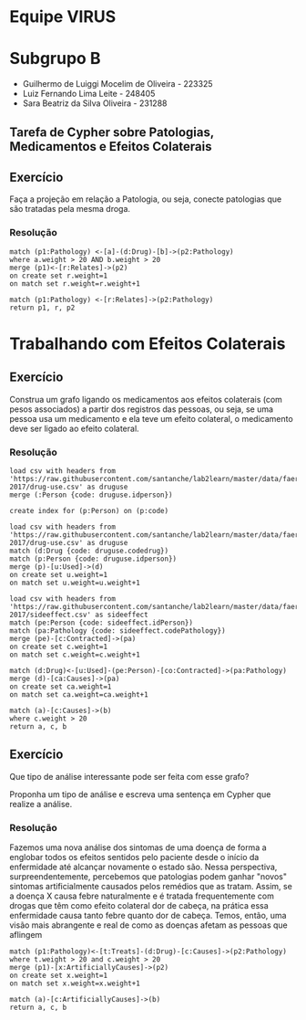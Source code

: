 # Equipe VIRUS

# Subgrupo B
* Guilhermo de Luiggi Mocelim de Oliveira - 223325
* Luiz Fernando Lima Leite - 248405
* Sara Beatriz da Silva Oliveira - 231288

## Tarefa de Cypher sobre Patologias, Medicamentos e Efeitos Colaterais

## Exercício

Faça a projeção em relação a Patologia, ou seja, conecte patologias que são tratadas pela mesma droga.

### Resolução
~~~cypher
match (p1:Pathology) <-[a]-(d:Drug)-[b]->(p2:Pathology)
where a.weight > 20 AND b.weight > 20
merge (p1)<-[r:Relates]->(p2)
on create set r.weight=1
on match set r.weight=r.weight+1

match (p1:Pathology) <-[r:Relates]->(p2:Pathology)
return p1, r, p2
~~~

# Trabalhando com Efeitos Colaterais

## Exercício

Construa um grafo ligando os medicamentos aos efeitos colaterais (com pesos associados) a partir dos registros das pessoas, ou seja, se uma pessoa usa um medicamento e ela teve um efeito colateral, o medicamento deve ser ligado ao efeito colateral.

### Resolução
~~~cypher
load csv with headers from 'https://raw.githubusercontent.com/santanche/lab2learn/master/data/faers-2017/drug-use.csv' as druguse
merge (:Person {code: druguse.idperson})

create index for (p:Person) on (p:code)

load csv with headers from 'https://raw.githubusercontent.com/santanche/lab2learn/master/data/faers-2017/drug-use.csv' as druguse
match (d:Drug {code: druguse.codedrug})
match (p:Person {code: druguse.idperson})
merge (p)-[u:Used]->(d)
on create set u.weight=1
on match set u.weight=u.weight+1

load csv with headers from 'https://raw.githubusercontent.com/santanche/lab2learn/master/data/faers-2017/sideeffect.csv' as sideeffect
match (pe:Person {code: sideeffect.idPerson})
match (pa:Pathology {code: sideeffect.codePathology})
merge (pe)-[c:Contracted]->(pa)
on create set c.weight=1
on match set c.weight=c.weight+1

match (d:Drug)<-[u:Used]-(pe:Person)-[co:Contracted]->(pa:Pathology)
merge (d)-[ca:Causes]->(pa)
on create set ca.weight=1
on match set ca.weight=ca.weight+1

match (a)-[c:Causes]->(b)
where c.weight > 20
return a, c, b
~~~

## Exercício

Que tipo de análise interessante pode ser feita com esse grafo?

Proponha um tipo de análise e escreva uma sentença em Cypher que realize a análise.

### Resolução

Fazemos uma nova análise dos sintomas de uma doença de forma a englobar todos os efeitos sentidos pelo paciente desde o início da enfermidade até alcançar novamente o estado são. Nessa perspectiva, surpreendentemente, percebemos que patologias podem ganhar "novos" sintomas artificialmente causados pelos remédios que as tratam. Assim, se a doença X causa febre naturalmente e é tratada frequentemente com drogas que têm como efeito colateral dor de cabeça, na prática essa enfermidade causa tanto febre quanto dor de cabeça. Temos, então, uma visão mais abrangente e real de como as doenças afetam as pessoas que aflingem

~~~cypher
match (p1:Pathology)<-[t:Treats]-(d:Drug)-[c:Causes]->(p2:Pathology)
where t.weight > 20 and c.weight > 20
merge (p1)-[x:ArtificiallyCauses]->(p2)
on create set x.weight=1
on match set x.weight=x.weight+1

match (a)-[c:ArtificiallyCauses]->(b)
return a, c, b
~~~
